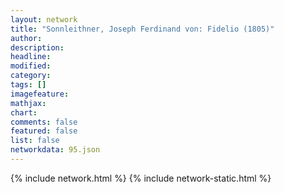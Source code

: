 ```yaml
---
layout: network
title: "Sonnleithner, Joseph Ferdinand von: Fidelio (1805)"
author:
description:
headline:
modified:
category:
tags: []
imagefeature: 
mathjax: 
chart: 
comments: false
featured: false
list: false
networkdata: 95.json
---
```

{% include network.html %}
{% include network-static.html %}
